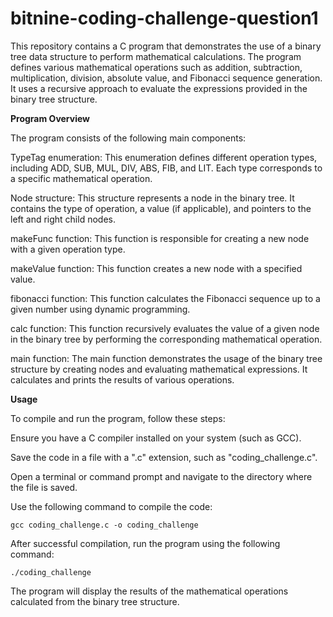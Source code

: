# bitnine-coding-challenge-question1


   This repository contains a C program that demonstrates the use of a binary tree data structure to perform mathematical calculations. The program defines various mathematical operations such as addition, subtraction, multiplication, division, absolute value, and Fibonacci sequence generation. It uses a recursive approach to evaluate the expressions provided in the binary tree structure.

**Program Overview**

The program consists of the following main components:

TypeTag enumeration: This enumeration defines different operation types, including ADD, SUB, MUL, DIV, ABS, FIB, and LIT. Each type corresponds to a specific mathematical operation.

Node structure: This structure represents a node in the binary tree. It contains the type of operation, a value (if applicable), and pointers to the left and right child nodes.

makeFunc function: This function is responsible for creating a new node with a given operation type.

makeValue function: This function creates a new node with a specified value.

fibonacci function: This function calculates the Fibonacci sequence up to a given number using dynamic programming.

calc function: This function recursively evaluates the value of a given node in the binary tree by performing the corresponding mathematical operation.

main function: The main function demonstrates the usage of the binary tree structure by creating nodes and evaluating mathematical expressions. It calculates and prints the results of various operations.



**Usage**

To compile and run the program, follow these steps:

Ensure you have a C compiler installed on your system (such as GCC).

Save the code in a file with a ".c" extension, such as "coding_challenge.c".

Open a terminal or command prompt and navigate to the directory where the file is saved.

Use the following command to compile the code:

```gcc coding_challenge.c -o coding_challenge```

After successful compilation, run the program using the following command:

```./coding_challenge```


The program will display the results of the mathematical operations calculated from the binary tree structure.
